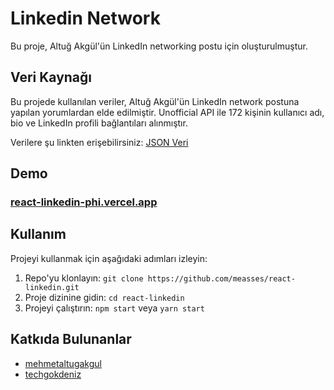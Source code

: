 # Linkedin Network

Bu proje, Altuğ Akgül'ün LinkedIn networking postu için oluşturulmuştur.

## Veri Kaynağı

Bu projede kullanılan veriler, Altuğ Akgül'ün LinkedIn network postuna yapılan yorumlardan elde edilmiştir. Unofficial API ile 172 kişinin kullanıcı adı, bio ve LinkedIn profili bağlantıları alınmıştır.

Verilere şu linkten erişebilirsiniz: [JSON Veri](https://jsonblob.com/api/jsonBlob/1170375797302484992)

## Demo
### [react-linkedin-phi.vercel.app](https://react-linkedin-phi.vercel.app)

## Kullanım

Projeyi kullanmak için aşağıdaki adımları izleyin:

1. Repo'yu klonlayın: `git clone https://github.com/measses/react-linkedin.git`
2. Proje dizinine gidin: `cd react-linkedin`
3. Projeyi çalıştırın: `npm start` veya `yarn start`

## Katkıda Bulunanlar

- [mehmetaltugakgul](https://github.com/mehmetaltugakgul)
- [techgokdeniz](https://github.com/techgokdeniz)


